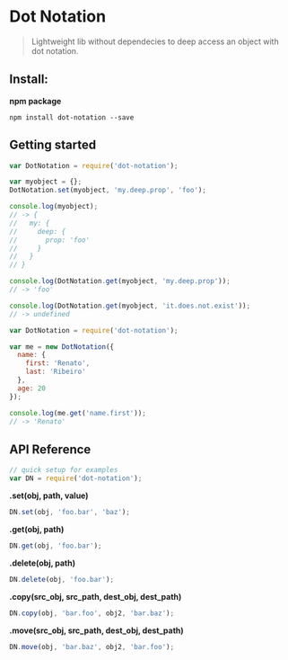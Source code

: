 # Dot Notation
> Lightweight lib without dependecies to deep access an object with dot notation.

## Install:
**npm package**
```shell
npm install dot-notation --save
```
## Getting started

```js
var DotNotation = require('dot-notation');

var myobject = {};
DotNotation.set(myobject, 'my.deep.prop', 'foo');

console.log(myobject); 
// -> {
//   my: {
//     deep: {
//       prop: 'foo' 
//     }
//   }
// }

console.log(DotNotation.get(myobject, 'my.deep.prop'));
// -> 'foo'

console.log(DotNotation.get(myobject, 'it.does.not.exist'));
// -> undefined
```

```js
var DotNotation = require('dot-notation');

var me = new DotNotation({
  name: {
    first: 'Renato',
    last: 'Ribeiro'
  },
  age: 20
});

console.log(me.get('name.first'));
// -> 'Renato'
```

## API Reference

```js
// quick setup for examples
var DN = require('dot-notation');
```

**.set(obj, path, value)**
```js
DN.set(obj, 'foo.bar', 'baz');
```

**.get(obj, path)**
```js
DN.get(obj, 'foo.bar');
```

**.delete(obj, path)**
```js
DN.delete(obj, 'foo.bar');
```

**.copy(src_obj, src_path, dest_obj, dest_path)**
```js
DN.copy(obj, 'bar.foo', obj2, 'bar.baz');
```

**.move(src_obj, src_path, dest_obj, dest_path)**
```js
DN.move(obj, 'bar.baz', obj2, 'bar.foo');
```

